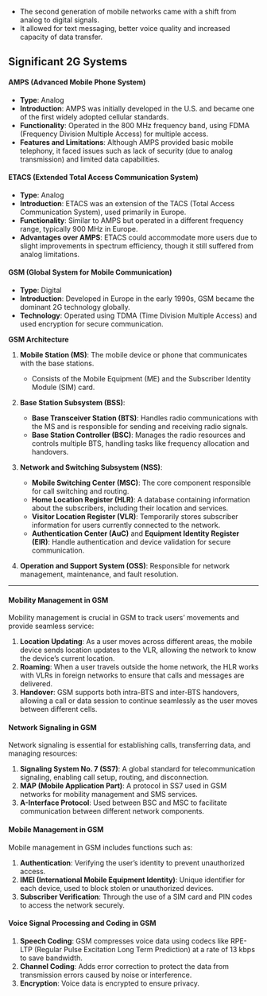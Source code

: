 - The second generation of mobile networks came with a shift from analog to digital signals.
- It allowed for text messaging, better voice quality and increased capacity of data transfer.

## **Significant 2G Systems**
#### AMPS (Advanced Mobile  Phone System)

- **Type**: Analog
- **Introduction**: AMPS was initially developed in the U.S. and became one of the first widely adopted cellular standards.
- **Functionality**: Operated in the 800 MHz frequency band, using FDMA (Frequency Division Multiple Access) for multiple access.
- **Features and Limitations**: Although AMPS provided basic mobile telephony, it faced issues such as lack of security (due to analog transmission) and limited data capabilities.

#### ETACS (Extended Total Access Communication System)

- **Type**: Analog
- **Introduction**: ETACS was an extension of the TACS (Total Access Communication System), used primarily in Europe.
- **Functionality**: Similar to AMPS but operated in a different frequency range, typically 900 MHz in Europe.
- **Advantages over AMPS**: ETACS could accommodate more users due to slight improvements in spectrum efficiency, though it still suffered from analog limitations.


#### GSM (Global System for Mobile Communication)

- **Type**: Digital
- **Introduction**: Developed in Europe in the early 1990s, GSM became the dominant 2G technology globally.
- **Technology**: Operated using TDMA (Time Division Multiple Access) and used encryption for secure communication.

**GSM Architecture**
1. **Mobile Station (MS)**: The mobile device or phone that communicates with the base stations.    
    - Consists of the Mobile Equipment (ME) and the Subscriber Identity Module (SIM) card.
2. **Base Station Subsystem (BSS)**:
    - **Base Transceiver Station (BTS)**: Handles radio communications with the MS and is responsible for sending and receiving radio signals.
    - **Base Station Controller (BSC)**: Manages the radio resources and controls multiple BTS, handling tasks like frequency allocation and handovers.
3. **Network and Switching Subsystem (NSS)**:
    
    - **Mobile Switching Center (MSC)**: The core component responsible for call switching and routing.
    - **Home Location Register (HLR)**: A database containing information about the subscribers, including their location and services.
    - **Visitor Location Register (VLR)**: Temporarily stores subscriber information for users currently connected to the network.
    - **Authentication Center (AuC)** and **Equipment Identity Register (EIR)**: Handle authentication and device validation for secure communication.
4. **Operation and Support System (OSS)**: Responsible for network management, maintenance, and fault resolution.
--- 
#### Mobility Management in GSM

Mobility management is crucial in GSM to track users’ movements and provide seamless service:
1. **Location Updating**: As a user moves across different areas, the mobile device sends location updates to the VLR, allowing the network to know the device’s current location.
2. **Roaming**: When a user travels outside the home network, the HLR works with VLRs in foreign networks to ensure that calls and messages are delivered.
3. **Handover**: GSM supports both intra-BTS and inter-BTS handovers, allowing a call or data session to continue seamlessly as the user moves between different cells.

#### Network Signaling in GSM

Network signaling is essential for establishing calls, transferring data, and managing resources:
1. **Signaling System No. 7 (SS7)**: A global standard for telecommunication signaling, enabling call setup, routing, and disconnection.
2. **MAP (Mobile Application Part)**: A protocol in SS7 used in GSM networks for mobility management and SMS services.
3. **A-Interface Protocol**: Used between BSC and MSC to facilitate communication between different network components.

#### Mobile Management in GSM

Mobile management in GSM includes functions such as:

1. **Authentication**: Verifying the user’s identity to prevent unauthorized access.
2. **IMEI (International Mobile Equipment Identity)**: Unique identifier for each device, used to block stolen or unauthorized devices.
3. **Subscriber Verification**: Through the use of a SIM card and PIN codes to access the network securely.

#### Voice Signal Processing and Coding in GSM

1. **Speech Coding**: GSM compresses voice data using codecs like RPE-LTP (Regular Pulse Excitation Long Term Prediction) at a rate of 13 kbps to save bandwidth.
2. **Channel Coding**: Adds error correction to protect the data from transmission errors caused by noise or interference.
3. **Encryption**: Voice data is encrypted to ensure privacy.